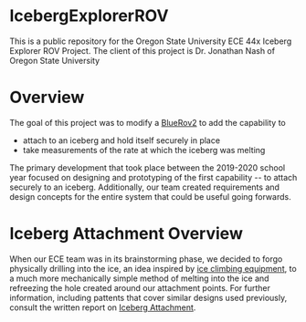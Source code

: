 # IcebergExplorerROV
This is a public repository for the Oregon State University ECE 44x Iceberg Explorer ROV Project. The client of this project is Dr. Jonathan Nash of Oregon State University 

# Overview

The goal of this project was to modify a [BlueRov2](https://bluerobotics.com/store/rov/bluerov2/) to add the capability to
- attach to an iceberg and hold itself securely in place
- take measurements of the rate at which the iceberg was melting

The primary development that took place between the 2019-2020 school year focused on designing and prototyping of the first capability -- to attach securely to an iceberg. Additionally, our team created requirements and design concepts for the entire system that could be useful going forwards. 

# Iceberg Attachment Overview

When our ECE team was in its brainstorming phase, we decided to forgo physically drilling into the ice, an idea inspired by [ice climbing equipment](https://www.rei.com/product/860670/petzl-laser-speed-ice-screw), to a much more mechanically simple method of melting into the ice and refreezing the hole created around our attachment points. For further information, including pattents that cover similar designs used previously, consult the written report on [Iceberg Attachment](TODO). 
